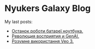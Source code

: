 # Nyukers Galaxy Blog
My last posts:
<!-- blogger articles start -->
- <a href="http://nyukers.blogspot.com/2025/06/blog-post.html" target="_blank">Останок роботи батареї ноутбука.</a>
- <a href="http://nyukers.blogspot.com/2025/06/genai_0826679570.html" target="_blank">Революция восприятия и GenAI.</a>
- <a href="http://nyukers.blogspot.com/2025/06/veo-3.html" target="_blank">Розумне використання Veo 3.</a>

<!-- blogger articles end -->

